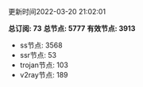 更新时间2022-03-20 21:02:01

**总订阅: 73**
**总节点: 5777**
**有效节点: 3913**
- ss节点: 3568
- ssr节点: 53
- trojan节点: 103
- v2ray节点: 189
